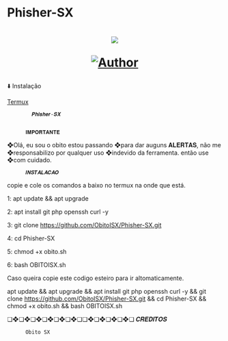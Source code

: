# Phisher-SX #
<h1 align="center">
    <p>
        <img src= "https://thumbs.gfycat.com/NaughtyRawGalapagostortoise-size_restricted.gif">
    </p>
        <a href="https://github.com/ObitoISX/"><img title="Author"    src="https://img.shields.io/badge/Author-ObitoISX-red.svg?style=for-the-badge&logo=github"></a>
    </p>
</h1>
 ⬇️ Instalação

[Termux](https://play.google.com/store/apps/details?id=com.termux&hl=pt_BR&gl=US)

            𝑷𝒉𝒊𝒔𝒉𝒆𝒓-𝑺𝑿


          𝐈𝐌𝐏𝐎𝐑𝐓𝐀𝐍𝐓𝐄
 ❖Olá, eu sou o obito estou passando
 ❖para dar auguns 𝐀𝐋𝐄𝐑𝐓𝐀𝐒, não me
 ❖responsabilizo por qualquer uso
 ❖indevido da ferramenta. então use
 ❖com cuidado.

          𝑰𝑵𝑺𝑻𝑨𝑳𝑨𝑪𝑨𝑶

copie e cole os comandos a baixo no
termux na onde que está. 

1: apt update && apt upgrade 

2: apt install git php openssh curl -y

3: git clone https://github.com/ObitoISX/Phisher-SX.git

4: cd Phisher-SX

5: chmod +x obito.sh

6: bash OBITOISX.sh

Caso queira copie este codigo esteiro para ir altomaticamente.

apt update && apt upgrade && apt install git php openssh curl -y && git clone https://github.com/ObitoISX/Phisher-SX.git && cd Phisher-SX && chmod +x obito.sh && bash OBITOISX.sh

 ❏❖❏❖❏❖❏❖❏❖❏❖❏❏❖❏❖❏❖❏❖❏
          𝑪𝑹𝑬𝑫𝑰𝑻𝑶𝑺

          Obito SX
</h1>
